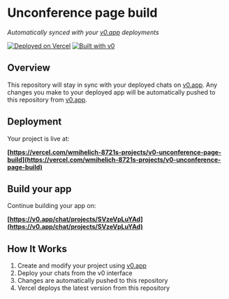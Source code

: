 # Unconference page build

*Automatically synced with your [v0.app](https://v0.app) deployments*

[![Deployed on Vercel](https://img.shields.io/badge/Deployed%20on-Vercel-black?style=for-the-badge&logo=vercel)](https://vercel.com/wmihelich-8721s-projects/v0-unconference-page-build)
[![Built with v0](https://img.shields.io/badge/Built%20with-v0.app-black?style=for-the-badge)](https://v0.app/chat/projects/SVzeVpLuYAd)

## Overview

This repository will stay in sync with your deployed chats on [v0.app](https://v0.app).
Any changes you make to your deployed app will be automatically pushed to this repository from [v0.app](https://v0.app).

## Deployment

Your project is live at:

**[https://vercel.com/wmihelich-8721s-projects/v0-unconference-page-build](https://vercel.com/wmihelich-8721s-projects/v0-unconference-page-build)**

## Build your app

Continue building your app on:

**[https://v0.app/chat/projects/SVzeVpLuYAd](https://v0.app/chat/projects/SVzeVpLuYAd)**

## How It Works

1. Create and modify your project using [v0.app](https://v0.app)
2. Deploy your chats from the v0 interface
3. Changes are automatically pushed to this repository
4. Vercel deploys the latest version from this repository
